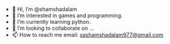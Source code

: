 - 👋 Hi, I’m @shamshadalam
- 👀 I’m interested in games and programming.
- 🌱 I’m currently learning python.
- 💞️ I’m looking to collaborate on ...
- 📫 How to reach me 
email: sashamshadalam977@gmail.com

<!---
shamshadalamme/shamshadalamme is a ✨ special ✨ repository because its `README.md` (this file) appears on your GitHub profile.
You can click the Preview link to take a look at your changes.
--->
